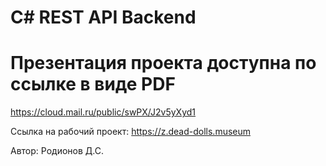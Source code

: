 # C# REST API Backend

# Презентация проекта доступна по ссылке в виде PDF
https://cloud.mail.ru/public/swPX/J2v5yXyd1


Ссылка на рабочий проект: https://z.dead-dolls.museum

Автор: Родионов Д.С.